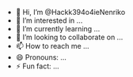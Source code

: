 - 👋 Hi, I’m @Hackk394o4ieNenriko
- 👀 I’m interested in ...
- 🌱 I’m currently learning ...
- 💞️ I’m looking to collaborate on ...
- 📫 How to reach me ...
- 😄 Pronouns: ...
- ⚡ Fun fact: ...

<!---
Hackk394o4ieNenriko/Hackk394o4ieNenriko is a ✨ special ✨ repository because its `README.md` (this file) appears on your GitHub profile.
You can click the Preview link to take a look at your changes.
--->
